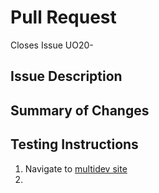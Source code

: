 # Pull Request

Closes Issue UO20-<jira-ticket-num>

<!--
These markdown comments are for description only. They can be deleted.

Please submit pull requests against the master branch.

Be sure to test and format code:
  fin validate
  fin test
-->

## Issue Description

<!--
Describe what problem you're solving. Link the issue from the issues tab.
-->

## Summary of Changes

<!--
How did you solve the problem? Did you update any documentation this affected?
-->

## Testing Instructions

<!--
How will QC test that this has been completed? These instructions should work for developers or other QC individuals. Optionally, please add the link to the Pantheon multi-dev environment where others can see this work.
-->
1.  Navigate to [multidev site](https://pr-XX-urban-main-drupal9.pantheonsite.io/)
2.
